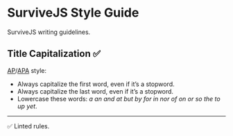 # SurviveJS Style Guide

SurviveJS writing guidelines.

## Title Capitalization ✅

[AP](https://en.wikipedia.org/wiki/AP_Stylebook)/[APA](https://en.wikipedia.org/wiki/APA_style) style:

* Always capitalize the first word, even if it’s a stopword.
* Always capitalize the last word, even if it’s a stopword.
* Lowercase these words: _a an and at but by for in nor of on or so the to up yet_.

---

✅ Linted rules.
